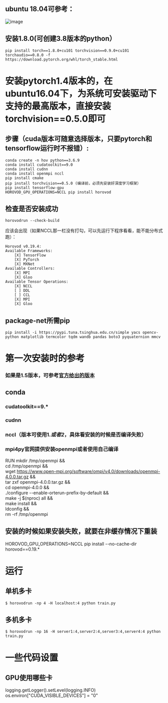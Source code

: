 ## ubuntu 18.04可参考：
![image](https://user-images.githubusercontent.com/27199157/124752232-2d993c80-df5a-11eb-8c63-ec80630566f1.png)

## 安装1.8.0(可创建3.8版本的python）
```
pip install torch==1.8.0+cu101 torchvision==0.9.0+cu101 torchaudio==0.8.0 -f https://download.pytorch.org/whl/torch_stable.html
```

# 安装pytorch1.4版本的，在ubuntu16.04下，为系统可安装驱动下支持的最高版本，直接安装torchvision==0.5.0即可
## 步骤（cuda版本可随意选择版本，只要pytorch和tensorflow运行时不报错）: 

    conda create -n hov python==3.6.9
    conda install cudatoolkit==9.0
    conda install cudnn
    conda install openmpi nccl
    pip install cmake
    pip install torchvision==0.5.0 (编译前，必须先安装好深度学习框架）
    pip install tensorflow-gpu
    HOROVOD_GPU_OPERATIONS=NCCL pip install horovod

## 检查是否安装成功
```horovodrun --check-build```

应该会出现（如果NCCL那一栏没有打勾，可以先运行下程序看看，能不能分布式跑）： 

    Horovod v0.19.4:
    Available Frameworks:
        [X] TensorFlow
        [X] PyTorch
        [X] MXNet
    Available Controllers:
        [X] MPI
        [X] Gloo
    Available Tensor Operations:
        [X] NCCL
        [ ] DDL
        [ ] CCL
        [X] MPI
        [X] Gloo

## package-net所需pip
    pip install -i https://pypi.tuna.tsinghua.edu.cn/simple yacs opencv-python matplotlib termcolor tqdm wandb pandas boto3 pyquaternion mmcv

# 第一次安装时的参考
### 如果是1.5版本，可参考[官方给出的版本](https://github.com/horovod/horovod/blob/master/docs/conda.rst)
## conda
### cudatoolkit==9.*
### cudnn
### nccl（版本可使用1.*或者2*，具体看安装的时候是否编译失败）
### mpi4py官网提供安装openmpi或者使用自己编译
RUN mkdir /tmp/openmpi && \
    cd /tmp/openmpi && \
    wget https://www.open-mpi.org/software/ompi/v4.0/downloads/openmpi-4.0.0.tar.gz && \
    tar zxf openmpi-4.0.0.tar.gz && \
    cd openmpi-4.0.0 && \
    ./configure --enable-orterun-prefix-by-default && \
    make -j $(nproc) all && \
    make install && \
    ldconfig && \
    rm -rf /tmp/openmpi

## 安装的时候如果安装失败，就要在非缓存情况下重装
HOROVOD_GPU_OPERATIONS=NCCL pip install --no-cache-dir horovod==0.19.*

# 运行
## 单机多卡
```$ horovodrun -np 4 -H localhost:4 python train.py ```
## 多机多卡
```$ horovodrun -np 16 -H server1:4,server2:4,server3:4,server4:4 python train.py ``` 

# 一些代码设置
## GPU使用哪些卡
logging.getLogger().setLevel(logging.INFO)
os.environ["CUDA_VISIBLE_DEVICES"] = "0"
